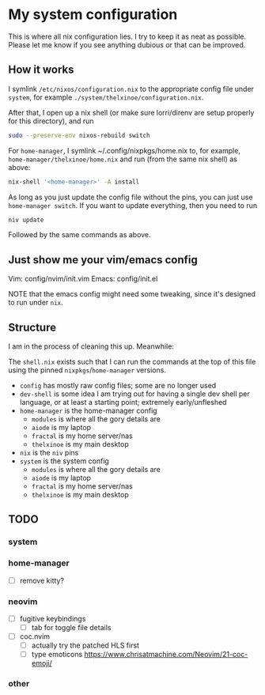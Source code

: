 # My system configuration

This is where all nix configuration lies. I try to keep it as neat as
possible. Please let me know if you see anything dubious or that can
be improved.

## How it works

I symlink `/etc/nixos/configuration.nix` to the appropriate config
file under `system`, for example `./system/thelxinoe/configuration.nix`.

After that, I open up a nix shell (or make sure lorri/direnv are setup
properly for this directory), and run

```sh
sudo --preserve-env nixos-rebuild switch
```

For `home-manager`, I symlink ~/.config/nixpkgs/home.nix to, for example,
`home-manager/thelxinoe/home.nix` and run (from the same nix shell) as
above:

```sh
nix-shell '<home-manager>' -A install
```

As long as you just update the config file without the pins, you can
just use `home-manager switch`. If you want to update everything, then
you need to run

```sh
niv update
```

Followed by the same commands as above.

## Just show me your vim/emacs config

Vim: config/nvim/init.vim
Emacs: config/init.el


NOTE that the emacs config might need some tweaking, since it's designed
to run under `nix`.

## Structure

I am in the process of cleaning this up. Meanwhile:

The `shell.nix` exists such that I can run the commands at the top of this
file using the pinned `nixpkgs`/`home-manager` versions.

- `config` has mostly raw config files; some are no longer used
- `dev-shell` is some idea I am trying out for having a single dev shell per language, or at least a starting point; extremely early/unfleshed
- `home-manager` is the home-manager config
  - `modules` is where all the gory details are
  - `aiode` is my laptop
  - `fractal` is my home server/nas
  - `thelxinoe` is my main desktop
- `nix` is the `niv` pins
- `system` is the system config
  - `modules` is where all the gory details are
  - `aiode` is my laptop
  - `fractal` is my home server/nas
  - `thelxinoe` is my main desktop

## TODO

### system

### home-manager

- [ ] remove kitty?

### neovim

- [ ] fugitive keybindings
  - [ ] tab for toggle file details
- [ ] coc.nvim
  - [ ] actually try the patched HLS first
  - [ ] type emoticons https://www.chrisatmachine.com/Neovim/21-coc-emoji/

### other
